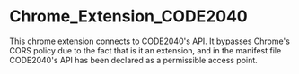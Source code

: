 # Chrome_Extension_CODE2040

This chrome extension connects to CODE2040's API. It bypasses Chrome's CORS policy due to the fact that is it an extension, and in the manifest file CODE2040's API has been declared as a permissible access point.
